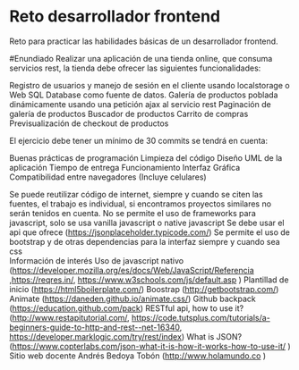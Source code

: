 # Reto desarrollador frontend
Reto para practicar las habilidades básicas de un desarrollador frontend.

#Enundiado
Realizar una aplicación de una tienda online, que consuma servicios rest, la tienda debe ofrecer las siguientes funcionalidades:

Registro de usuarios y manejo de sesión en el cliente usando localstorage o Web SQL Database como fuente de datos. 
Galería de productos poblada dinámicamente usando una petición ajax al servicio rest
Paginación de galería de productos
Buscador de productos
Carrito de compras
Previsualización de checkout de productos

El ejercicio debe tener un mínimo de 30 commits se tendrá en cuenta:

Buenas prácticas de programación
Limpieza del código
Diseño UML de la aplicación
Tiempo de entrega
Funcionamiento
Interfaz Gráfica
Compatibilidad entre navegadores (Incluye celulares)

Se puede reutilizar código de internet, siempre y cuando se citen las fuentes, el trabajo es individual, si encontramos proyectos similares no serán tenidos en cuenta.
No se permite el uso de frameworks para javascript, solo se usa vanilla javascript o native javascript
Se debe usar el api que ofrece (https://jsonplaceholder.typicode.com/)
Se permite el uso de bootstrap y de otras dependencias para la interfaz siempre y cuando sea css	
Información de interés
Uso de javascript nativo (https://developer.mozilla.org/es/docs/Web/JavaScript/Referencia ,https://reqres.in/, https://www.w3schools.com/js/default.asp )
Plantillad de inicio (https://html5boilerplate.com/)
Boostrap (http://getbootstrap.com/)
Animate (https://daneden.github.io/animate.css/)
Github backpack (https://education.github.com/pack)
RESTful api, how to use it? (http://www.restapitutorial.com/, https://code.tutsplus.com/tutorials/a-beginners-guide-to-http-and-rest--net-16340, https://developer.marklogic.com/try/rest/index)
What is JSON? (https://www.copterlabs.com/json-what-it-is-how-it-works-how-to-use-it/ )
Sitio web docente Andrés Bedoya Tobón (http://www.holamundo.co )

